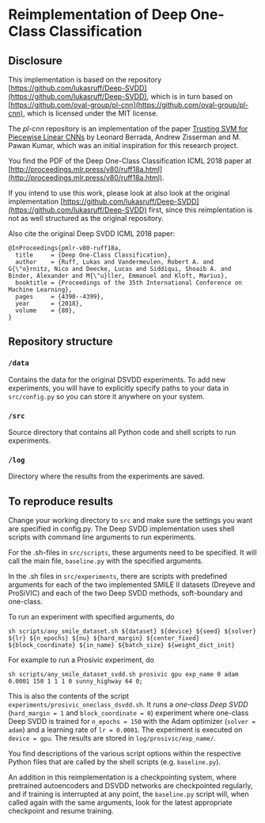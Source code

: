 # Reimplementation of Deep One-Class Classification

## Disclosure
This implementation is based on the repository 
[https://github.com/lukasruff/Deep-SVDD](https://github.com/lukasruff/Deep-SVDD), which is in turn based on [https://github.com/oval-group/pl-cnn](https://github.com/oval-group/pl-cnn), which is licensed under the MIT license. 

The *pl-cnn* repository is an implementation of the paper 
[Trusting SVM for Piecewise Linear CNNs](https://arxiv.org/abs/1611.02185) by Leonard Berrada, Andrew Zisserman and 
M. Pawan Kumar, which was an initial inspiration for this research project.

You find the PDF of the Deep One-Class Classification ICML 2018 paper at 
[http://proceedings.mlr.press/v80/ruff18a.html](http://proceedings.mlr.press/v80/ruff18a.html).

If you intend to use this work, please look at also look at the original implementation [https://github.com/lukasruff/Deep-SVDD](https://github.com/lukasruff/Deep-SVDD) first, since this reimplentation is not as well structured as the original repository.

Also cite the original Deep SVDD ICML 2018 paper:
```
@InProceedings{pmlr-v80-ruff18a,
  title     = {Deep One-Class Classification},
  author    = {Ruff, Lukas and Vandermeulen, Robert A. and G{\"o}rnitz, Nico and Deecke, Lucas and Siddiqui, Shoaib A. and Binder, Alexander and M{\"u}ller, Emmanuel and Kloft, Marius},
  booktitle = {Proceedings of the 35th International Conference on Machine Learning},
  pages     = {4390--4399},
  year      = {2018},
  volume    = {80},
}
```

## Repository structure

### `/data`

Contains the data for the original DSVDD experiments. To add new experiments, you will have to explicitly specify paths to your data in `src/config.py` so you can store it anywhere on your system.

### `/src`
Source directory that contains all Python code and shell scripts to run experiments.

### `/log`
Directory where the results from the experiments are saved.


## To reproduce results
Change your working directory to `src` and make sure the settings you want are specified in config.py. The Deep SVDD implementation uses shell scripts with command line arguments to run experiments. 

For the .sh-files in `src/scripts`, these arguments need to be specified. It will call the main file, `baseline.py` with the specified arguments.

In the .sh files in `src/experiments`, there are scripts with predefined arguments for each of the two implemented SMILE II datasets (Dreyeve and ProSiVIC) and each of the two Deep SVDD methods, soft-boundary and one-class.


To run an experiment with specified arguments, do
```
sh scripts/any_smile_dataset.sh ${dataset} ${device} ${seed} ${solver} ${lr} ${n_epochs} ${nu} ${hard_margin} ${center_fixed} ${block_coordinate} ${in_name} ${batch_size} ${weight_dict_init}
```
For example to run a Prosivic experiment, do

```
sh scripts/any_smile_dataset_svdd.sh prosivic gpu exp_name 0 adam 0.0001 150 1 1 1 0 sunny_highway 64 0;

```
This is also the contents of the script `experiments/prosivic_oneclass_dsvdd.sh`. It runs a *one-class Deep SVDD* (`hard_margin = 1` and `block_coordinate = 0`) experiment where one-class Deep SVDD is trained for `n_epochs = 150` with the Adam optimizer 
(`solver = adam`) and a learning rate of `lr = 0.0001`. The experiment is executed on `device = gpu`. The results are stored in `log/prosivic/exp_name/`.

You find descriptions of the various script options within the respective Python files that are called by the shell
scripts (e.g. `baseline.py`).

An addition in this reimplementation is a checkpointing system, where pretrained autoencoders and DSVDD networks are checkpointed regularly, and if training is interrupted at any point, the `baseline.py` script will, when called again with the same arguments, look for the latest appropriate checkpoint and resume training.
